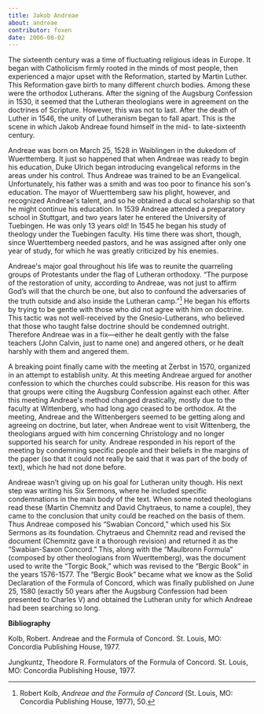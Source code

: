 ```yaml
---
title: Jakob Andreae
about: andreae
contributor: foxen
date: 2006-08-02 
---
```


The sixteenth century was a time of fluctuating religious ideas in Europe. It began with Catholicism firmly rooted in the minds of most people, then experienced a major upset with the Reformation, started by Martin Luther. This Reformation gave birth to many different church bodies. Among these were the orthodox Lutherans. After the signing of the Augsburg Confession in 1530, it seemed that the Lutheran theologians were in agreement on the doctrines of Scripture. However, this was not to last. After the death of Luther in 1546, the unity of Lutheranism began to fall apart. This is the scene in which Jakob Andreae found himself in the mid- to late-sixteenth century.

Andreae was born on March 25, 1528 in Waiblingen in the dukedom of Wuerttemberg. It just so happened that when Andreae was ready to begin his education, Duke Ulrich began introducing evangelical reforms in the areas under his control. Thus Andreae was trained to be an Evangelical. Unfortunately, his father was a smith and was too poor to finance his son's education. The mayor of Wuerttemberg saw his plight, however, and recognized Andreae's talent, and so he obtained a ducal scholarship so that he might continue his education. In 1539 Andreae attended a preparatory school in Stuttgart, and two years later he entered the University of Tuebingen. He was only 13 years old! In 1545 he began his study of theology under the Tuebingen faculty. His time there was short, though, since Wuerttemberg needed pastors, and he was assigned after only one year of study, for which he was greatly criticized by his enemies.

Andreae's major goal throughout his life was to reunite the quarreling groups of Protestants under the flag of Lutheran orthodoxy. “The purpose of the restoration of unity, according to Andreae, was not just to affirm God’s will that the church be one, but also to confound the adversaries of the truth outside and also inside the Lutheran camp.”[^cite1] He began his efforts by trying to be gentle with those who did not agree with him on doctrine. This tactic was not well-received by the Gnesio-Lutherans, who believed that those who taught false doctrine should be condemned outright. Therefore Andreae was in a fix—either he dealt gently with the false teachers (John Calvin, just to name one) and angered others, or he dealt harshly with them and angered them.

[^cite1]: Robert Kolb, *Andreae and the Formula of Concord* (St. Louis, MO: Concordia Publishing House, 1977), 50.

A breaking point finally came with the meeting at Zerbst in 1570, organized in an attempt to establish unity. At this meeting Andreae argued for another confession to which the churches could subscribe. His reason for this was that groups were citing the Augsburg Confession against each other. After this meeting Andreae's method changed drastically, mostly due to the faculty at Wittenberg, who had long ago ceased to be orthodox. At the meeting, Andreae and the Wittenbergers seemed to be getting along and agreeing on doctrine, but later, when Andreae went to visit Wittenberg, the theologians argued with him concerning Christology and no longer supported his search for unity. Andreae responded in his report of the meeting by condemning specific people and their beliefs in the margins of the paper (so that it could not really be said that it was part of the body of text), which he had not done before.

Andreae wasn’t giving up on his goal for Lutheran unity though. His next step was writing his Six Sermons, where he included specific condemnations in the main body of the text. When some noted theologians read these (Martin Chemnitz and David Chytraeus, to name a couple), they came to the conclusion that unity could be reached on the basis of them. Thus Andreae composed his “Swabian Concord,” which used his Six Sermons as its foundation. Chytraeus and Chemnitz read and revised the document (Chemnitz gave it a thorough revision) and returned it as the “Swabian-Saxon Concord.” This, along with the “Maulbronn Formula” (composed by other theologians from Wuerttemberg), was the document used to write the “Torgic Book,” which was revised to the “Bergic Book” in the years 1576-1577. The “Bergic Book” became what we know as the Solid Declaration of the Formula of Concord, which was finally published on June 25, 1580 (exactly 50 years after the Augsburg Confession had been presented to Charles V) and obtained the Lutheran unity for which Andreae had been searching so long.

**Bibliography**

Kolb, Robert. Andreae and the Formula of Concord. St. Louis, MO: Concordia Publishing House, 1977.

Jungkuntz, Theodore R. Formulators of the Formula of Concord. St. Louis, MO: Concordia Publishing House, 1977.